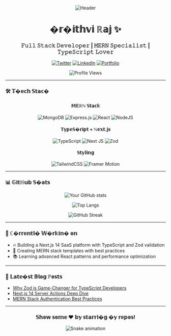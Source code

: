 <div align="center">
  
  ![Header](https://github.com/YourUsername/YourUsername/blob/main/assets/github-header-image.png?raw=true)
  
  # �𝕣�𝕚𝕥𝕙𝕧𝕚 ℝ𝕒𝕛  ✨
  
  ### 𝙵𝚞𝚕𝚕 𝚂𝚝𝚊𝚌𝚔 𝙳𝚎𝚟𝚎𝚕𝚘𝚙𝚎𝚛 | 𝙼𝙴𝚁𝙽 𝚂𝚙𝚎𝚌𝚒𝚊𝚕𝚒𝚜𝚝 | 𝚃𝚢𝚙𝚎𝚂𝚌𝚛𝚒𝚙𝚝 𝙻𝚘𝚟𝚎𝚛
  
  [![Twitter](https://img.shields.io/badge/Twitter-1DA1F2?style=for-the-badge&logo=twitter&logoColor=white)](https://twitter.com/yourhandle)
  [![LinkedIn](https://img.shields.io/badge/LinkedIn-0077B5?style=for-the-badge&logo=linkedin&logoColor=white)](https://linkedin.com/in/yourprofile)
  [![Portfolio](https://img.shields.io/badge/Portfolio-%23000000.svg?style=for-the-badge&logo=firefox&logoColor=#FF7139)](https://yourportfolio.com)
  
  ![Profile Views](https://komarev.com/ghpvc/?username=yourusername&color=blueviolet&style=flat-square)

</div>

---

### 🛠️ 𝕋�𝕖𝕔𝕙 𝕊𝕥𝕒𝕔�

<div align="center">
  
  #### 𝕄𝔼ℝℕ 𝕊𝕥𝕒𝕔𝕜
  ![MongoDB](https://img.shields.io/badge/MongoDB-%234ea94b.svg?style=for-the-badge&logo=mongodb&logoColor=white)
  ![Express.js](https://img.shields.io/badge/express.js-%23404d59.svg?style=for-the-badge&logo=express&logoColor=%2361DAFB)
  ![React](https://img.shields.io/badge/React-20232A?style=for-the-badge&logo=react&logoColor=61DAFB)
  ![NodeJS](https://img.shields.io/badge/node.js-6DA55F?style=for-the-badge&logo=node.js&logoColor=white)
  
  #### 𝕋𝕪𝕡𝕖𝕊�𝕣𝕚𝕡𝕥 + ℕ𝕖𝕩𝕥.𝕛𝕤
  ![TypeScript](https://img.shields.io/badge/TypeScript-007ACC?style=for-the-badge&logo=typescript&logoColor=white)
  ![Next JS](https://img.shields.io/badge/Next-black?style=for-the-badge&logo=next.js&logoColor=white)
  ![Zod](https://img.shields.io/badge/Zod-1A1A1A?style=for-the-badge&logo=zod&logoColor=white)
  
  #### 𝕊𝕥𝕪𝕝𝕚𝕟𝕘
  ![TailwindCSS](https://img.shields.io/badge/tailwindcss-%2338B2AC.svg?style=for-the-badge&logo=tailwind-css&logoColor=white)
  ![Framer Motion](https://img.shields.io/badge/Framer%20Motion-black?style=for-the-badge&logo=framer&logoColor=blue)
  
</div>

---

### 📊 𝔾𝕚𝕥ℍ𝕦𝕓 𝕊�𝕒𝕥𝕤

<div align="center">
  
  ![Your GitHub stats](https://github-readme-stats.vercel.app/api?username=yourusername&show_icons=true&theme=radical&hide_border=true&bg_color=0D1117)
  
  ![Top Langs](https://github-readme-stats.vercel.app/api/top-langs/?username=yourusername&layout=compact&theme=radical&hide_border=true&bg_color=0D1117)
  
  ![GitHub Streak](https://streak-stats.demolab.com?user=yourusername&theme=radical&hide_border=true&background=0D1117)
  
</div>

---

### 🎯 ℂ�𝕣𝕣𝕖𝕟𝕥𝕝� 𝕎�𝕣𝕜𝕚𝕟� 𝕠𝕟

- 🔥 Building a Next.js 14 SaaS platform with TypeScript and Zod validation
- 🚀 Creating MERN stack templates with best practices
- 📚 Learning advanced React patterns and performance optimization

---

### 📝 𝕃𝕒𝕥𝕖�𝕤𝕥 𝔹𝕝𝕠𝕘 ℙ𝕠𝕤𝕥𝕤

<!-- BLOG-POST-LIST:START -->
- [Why Zod is Game-Changer for TypeScript Developers](https://yourblog.com/zod-typescript)
- [Next.js 14 Server Actions Deep Dive](https://yourblog.com/nextjs-14)
- [MERN Stack Authentication Best Practices](https://yourblog.com/mern-auth)
<!-- BLOG-POST-LIST:END -->

---

<div align="center">
  
  ### 𝕊𝕙𝕠𝕨 𝕤𝕠𝕞𝕖 ❤️ 𝕓𝕪 𝕤𝕥𝕒𝕣𝕣𝕚�𝕘 �𝕪 𝕣𝕖𝕡𝕠𝕤!
  
  ![Snake animation](https://github.com/yourusername/yourusername/blob/output/github-contribution-grid-snake.svg)
  
</div>